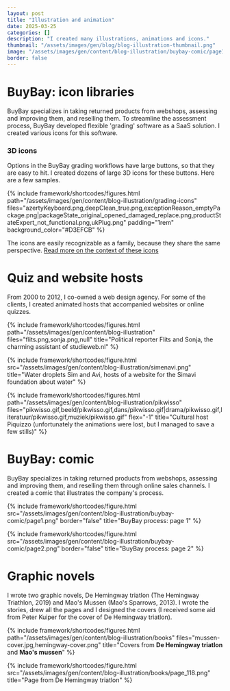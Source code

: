 ```yaml
---
layout: post
title: "Illustration and animation"
date: 2025-03-25
categories: []
description: "I created many illustrations, animations and icons."
thumbnail: "/assets/images/gen/blog/blog-illustration-thumbnail.png"
image: "/assets/images/gen/content/blog-illustration/buybay-comic/page1-row1.png"
border: false
---
```


# BuyBay: icon libraries

BuyBay specializes in taking returned products from webshops, assessing and improving them, and reselling them. To streamline the assessment process, BuyBay developed flexible 'grading' software as a SaaS solution. I created various icons for this software.

### 3D icons
Options in the BuyBay grading workflows have large buttons, so that they are easy to hit. I created dozens of large 3D icons for these buttons. Here are a few samples.

{% include framework/shortcodes/figures.html
  path="/assets/images/gen/content/blog-illustration/grading-icons"
  files="azertyKeyboard.png,deepClean_true.png,exceptionReason_emptyPackage.png|packageState_original_opened_damaged_replace.png,productStateExpert_not_functional.png,ukPlug.png"
  padding="1rem"
  background_color="#D3EFCB"
%}

The icons are easily recognizable as a family, because they share the same perspective. [Read more on the context of these icons](/blog/2025-03-31-grading-visual-design/)

# Quiz and website hosts

From 2000 to 2012, I co-owned a web design agency. For some of the clients, I created animated hosts that accompanied websites or online quizzes.

{% include framework/shortcodes/figures.html
  path="/assets/images/gen/content/blog-illustration"
  files="flits.png,sonja.png,null"
  title="Political reporter Flits and Sonja, the charming assistant of studieweb.nl"
%}

{% include framework/shortcodes/figure.html
  src="/assets/images/gen/content/blog-illustration/simenavi.png"
  title="Water droplets Sim and Avi, hosts of a website for the Simavi foundation about water"
%}

{% include framework/shortcodes/figures.html
  path="/assets/images/gen/content/blog-illustration/pikwisso"
  files="pikwisso.gif,beeld/pikwisso.gif,dans/pikwisso.gif|drama/pikwisso.gif,literatuur/pikwisso.gif,muziek/pikwisso.gif"
  flex="-1"
  title="Cultural host Piquizzo (unfortunately the animations were lost, but I managed to save a few stills)"
%}

# BuyBay: comic

BuyBay specializes in taking returned products from webshops, assessing and improving them, and reselling them through online sales channels. I created a comic that illustrates the company's process.

{% include framework/shortcodes/figure.html
  src="/assets/images/gen/content/blog-illustration/buybay-comic/page1.png"
  border="false"
  title="BuyBay process: page 1"
%}

{% include framework/shortcodes/figure.html
  src="/assets/images/gen/content/blog-illustration/buybay-comic/page2.png"
  border="false"
  title="BuyBay process: page 2"
%}

# Graphic novels

I wrote two graphic novels, De Hemingway triatlon (The Hemingway Triathlon, 2019) and Mao's Mussen (Mao's Sparrows, 2013). I wrote the stories, drew all the pages and I designed the covers (I received some aid from Peter Kuiper for the cover of De Hemingway triatlon).

{% include framework/shortcodes/figures.html
  path="/assets/images/gen/content/blog-illustration/books"
  files="mussen-cover.jpg,hemingway-cover.png"
  title="Covers from <b>De Hemingway triatlon</b> and <b>Mao's mussen</b>"
%}

{% include framework/shortcodes/figure.html
  src="/assets/images/gen/content/blog-illustration/books/page_118.png"
  title="Page from De Hemingway triatlon"
%}
